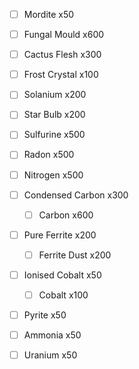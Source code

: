 - [ ] Mordite x50
- [ ] Fungal Mould x600
- [ ] Cactus Flesh x300
- [ ] Frost Crystal x100
- [ ] Solanium x200
- [ ] Star Bulb x200

- [ ] Sulfurine x500
- [ ] Radon x500
- [ ] Nitrogen x500

- [ ] Condensed Carbon x300
	- [ ] Carbon x600
- [ ] Pure Ferrite x200
	- [ ] Ferrite Dust x200
- [ ] Ionised Cobalt x50
	- [ ] Cobalt x100

- [ ] Pyrite x50
- [ ] Ammonia x50
- [ ] Uranium x50 
